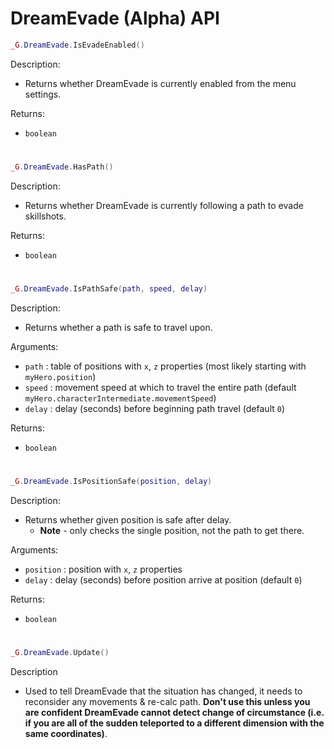 # DreamEvade (Alpha) API 

```lua
_G.DreamEvade.IsEvadeEnabled()
```
Description:
- Returns whether DreamEvade is currently enabled from the menu settings.

Returns:
- `boolean`

# 

```lua
_G.DreamEvade.HasPath()
```
Description:
- Returns whether DreamEvade is currently following a path to evade skillshots.

Returns:
- `boolean`

# 

```lua
_G.DreamEvade.IsPathSafe(path, speed, delay)
```
Description:
- Returns whether a path is safe to travel upon.

Arguments:
- `path` : table of positions with `x`, `z` properties (most likely starting with `myHero.position`)
- `speed` : movement speed at which to travel the entire path (default `myHero.characterIntermediate.movementSpeed`)
- `delay` : delay (seconds) before beginning path travel (default `0`)

Returns:
- `boolean`

# 

```lua
_G.DreamEvade.IsPositionSafe(position, delay)
```
Description:
- Returns whether given position is safe after delay.
    - **Note** - only checks the single position, not the path to get there.

Arguments:
- `position` : position with `x`, `z` properties
- `delay` : delay (seconds) before position arrive at position (default `0`)

Returns:
- `boolean`


# 

```lua
_G.DreamEvade.Update()
```
Description
- Used to tell DreamEvade that the situation has changed, it needs to reconsider
any movements & re-calc path. **Don't use this unless you are confident DreamEvade cannot detect change of
circumstance (i.e. if you are all of the sudden teleported to a different dimension with the same coordinates)**.
